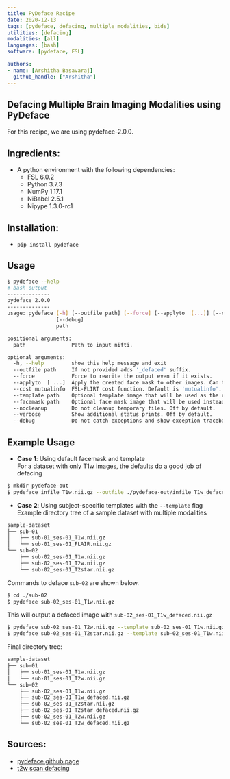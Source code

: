 ```yaml
---
title: PyDeface Recipe
date: 2020-12-13
tags: [pydeface, defacing, multiple modalities, bids]
utilities: [defacing]
modalities: [all]
languages: [bash]
software: [pydeface, FSL]

authors:
- name: [Arshitha Basavaraj]
  github_handle: ["Arshitha"]
---
```


## Defacing Multiple Brain Imaging Modalities using PyDeface 

For this recipe, we are using pydeface-2.0.0. 

## Ingredients: 
- A python environment with the following dependencies: 
  - FSL 6.0.2
  - Python 3.7.3
  - NumPy 1.17.1
  - NiBabel 2.5.1
  - Nipype 1.3.0-rc1

## Installation: 
- `pip install pydeface`

## Usage 
```bash
$ pydeface --help
# bash output
--------------
pydeface 2.0.0
--------------
usage: pydeface [-h] [--outfile path] [--force] [--applyto  [...]] [--cost mutualinfo] [--template path] [--facemask path] [--nocleanup] [--verbose]
                [--debug]
                path

positional arguments:
  path               Path to input nifti.

optional arguments:
  -h, --help         show this help message and exit
  --outfile path     If not provided adds '_defaced' suffix.
  --force            Force to rewrite the output even if it exists.
  --applyto  [ ...]  Apply the created face mask to other images. Can take multiple arguments.
  --cost mutualinfo  FSL-FLIRT cost function. Default is 'mutualinfo'.
  --template path    Optional template image that will be used as the registration target instead of the default.
  --facemask path    Optional face mask image that will be used instead of the default.
  --nocleanup        Do not cleanup temporary files. Off by default.
  --verbose          Show additional status prints. Off by default.
  --debug            Do not catch exceptions and show exception traceback (Drop into pdb debugger).
```

## Example Usage
- **Case 1**: Using default facemask and template  
	For a dataset with only T1w images, the defaults do a good job of defacing
```bash
$ mkdir pydeface-out
$ pydeface infile_T1w.nii.gz --outfile ./pydeface-out/infile_T1w_defaced.nii.gz
```
- **Case 2**: Using subject-specific templates with the `--template` flag 
Example directory tree of a sample dataset with multiple modalities
```bash
sample-dataset
├── sub-01
│   ├── sub-01_ses-01_T1w.nii.gz
│   └── sub-01_ses-01_FLAIR.nii.gz
└── sub-02
    ├── sub-02_ses-01_T1w.nii.gz
    ├── sub-02_ses-01_T2w.nii.gz
    └── sub-02_ses-01_T2star.nii.gz
```

Commands to deface `sub-02` are shown below. 

```bash
$ cd ./sub-02
$ pydeface sub-02_ses-01_T1w.nii.gz
``` 
This will output a defaced image with `sub-02_ses-01_T1w_defaced.nii.gz`

```bash
$ pydeface sub-02_ses-01_T2w.nii.gz --template sub-02_ses-01_T1w.nii.gz 
$ pydeface sub-02_ses-01_T2star.nii.gz --template sub-02_ses-01_T1w.nii.gz  
```

Final directory tree:
```bash
sample-dataset
├── sub-01
│   ├── sub-01_ses-01_T1w.nii.gz
│   └── sub-01_ses-01_T2w.nii.gz
└── sub-02
    ├── sub-02_ses-01_T1w.nii.gz
    ├── sub-02_ses-01_T1w_defaced.nii.gz
    ├── sub-02_ses-01_T2star.nii.gz
    ├── sub-02_ses-01_T2star_defaced.nii.gz
    ├── sub-02_ses-01_T2w.nii.gz
    └── sub-02_ses-01_T2w_defaced.nii.gz
```

## Sources: 
- [pydeface github page](https://github.com/poldracklab/pydeface)
- [t2w scan defacing](https://github.com/poldracklab/pydeface/issues/20#issue-300281118)
